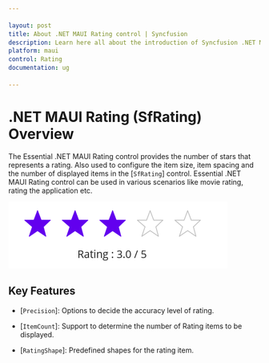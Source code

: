 ```yaml
---

layout: post
title: About .NET MAUI Rating control | Syncfusion
description: Learn here all about the introduction of Syncfusion .NET MAUI Rating (SfRating) control, its elements and more.
platform: maui
control: Rating
documentation: ug

---
```

# .NET MAUI Rating (SfRating) Overview

The Essential .NET MAUI Rating control provides the number of stars that represents a rating. Also used to configure the item size, item spacing and the number of displayed items in the [`SfRating`] control. Essential .NET MAUI Rating control can be used in various scenarios like movie rating, rating the application etc.

![Rating OverView](images/overview.png)

## Key Features

* [`Precision`]: Options to decide the accuracy level of rating.

* [`ItemCount`]: Support to determine the number of Rating items to be displayed.

* [`RatingShape`]: Predefined shapes for the rating item.

